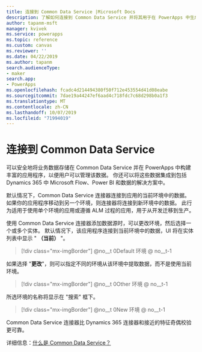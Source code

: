 ```yaml
---
title: 连接到 Common Data Service |Microsoft Docs
description: 了解如何连接到 Common Data Service 并将其用于在 PowerApps 中生成应用程序。
author: tapanm-msft
manager: kvivek
ms.service: powerapps
ms.topic: reference
ms.custom: canvas
ms.reviewer: ''
ms.date: 04/22/2019
ms.author: tapanm
search.audienceType:
- maker
search.app:
- PowerApps
ms.openlocfilehash: fcadc4d214494380f50f712e453554d41d08eabe
ms.sourcegitcommit: 7dae19a44247ef6aad4c718fdc7c68d298b0a1f3
ms.translationtype: MT
ms.contentlocale: zh-CN
ms.lasthandoff: 10/07/2019
ms.locfileid: "71994019"
---
```

# <a name="connect-to-common-data-service"></a>连接到 Common Data Service

可以安全地将业务数据存储在 Common Data Service 并在 PowerApps 中构建丰富的应用程序，以便用户可以管理该数据。 你还可以将这些数据集成到包括 Dynamics 365 中 Microsoft Flow、Power BI 和数据的解决方案中。

默认情况下，Common Data Service 连接器连接到应用的当前环境中的数据。 如果你的应用程序移动到另一个环境，则连接器将连接到新环境中的数据。 此行为适用于使用单个环境的应用或遵循 ALM 过程的应用，用于从开发迁移到生产。

使用 Common Data Service 连接器添加数据源时，可以更改环境，然后选择一个或多个实体。 默认情况下，该应用程序连接到当前环境中的数据，UI 将在实体列表中显示 " **（当前）** "。

> [!div class="mx-imgBorder"]
> @no__t 0Default 环境 @ no__t-1

如果选择 "**更改**"，则可以指定不同的环境从该环境中提取数据，而不是使用当前环境。

> [!div class="mx-imgBorder"]
> @no__t 0Other 环境 @ no__t-1

所选环境的名称将显示在 "搜索" 框下。

> [!div class="mx-imgBorder"]
> @no__t 0New 环境 @ no__t-1

Common Data Service 连接器比 Dynamics 365 连接器和接近的特征奇偶校验更可靠。

详细信息：[什么是 Common Data Service？](../../common-data-service/data-platform-intro.md)
